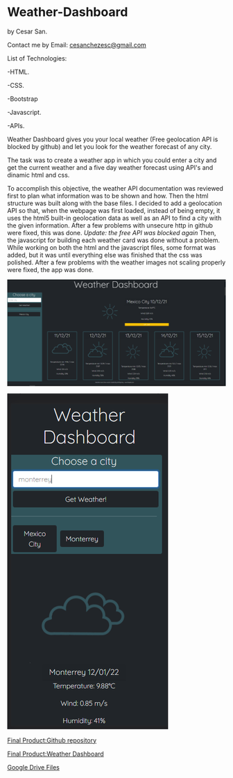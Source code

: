 # Weather-Dashboard

by Cesar San.

Contact me by Email: cesanchezesc@gmail.com

List of Technologies:

-HTML.

-CSS.

-Bootstrap

-Javascript.

-APIs.

Weather Dashboard gives you your local weather (Free geolocation API is blocked by github) and let you look for the weather forecast of any city.

The task was to create a weather app in which you could enter a city and get the current weather and a five day weather forecast using API's and dinamic html and css.

To accomplish this objective, the weather API documentation was reviewed first to plan what information was to be shown and how. Then the html structure was built along with the base files. I decided to add a geolocation API so that, when the webpage was first loaded, instead of being empty, it uses the html5 built-in geolocation data as well as an API to find a city with the given information. After a few problems with unsecure http in github were fixed, this was done. *Update: the free API was blocked again* Then, the javascript for building each weather card was done without a problem. While working on both the html and the javascript files, some format was added, but it was until everything else was finished that the css was polished. After a few problems with the weather images not scaling properly were fixed, the app was done. 

![Screenshot of the webpage showing it working as expected](./assets/images/screenshot.png)

![Screenshot of the webpage showing it working on mobile](./assets/images/screenshot2.png)

 [Final Product:Github repository](https://github.com/csancheze/Weather-Dashboard/)

 [Final Product:Weather Dashboard](https://csancheze.github.io/Weather-Dashboard/)
 
 [Google Drive Files](https://drive.google.com/drive/folders/1ht9ym3LlYIKZn5AgRQ3c3PLgnrz_F_yR?usp=sharing)
